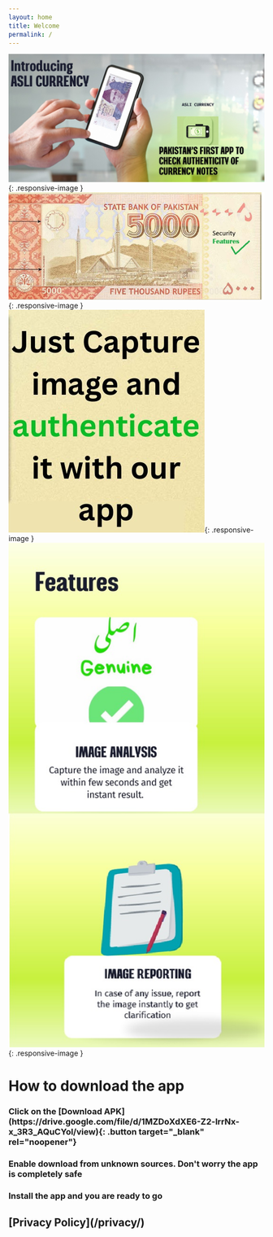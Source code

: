 ```yaml
---
layout: home
title: Welcome
permalink: /
---
```



<!-- Top image -->
![Top banner](css/assets/topimage.jpg){: .responsive-image }
![Top banner](css/assets/midplaced.jpg){: .responsive-image }
![Top banner](css/assets/midplaced2.jpg){: .responsive-image } 
![Top banner](css/assets/midplaced3.jpg){: .responsive-image }

<h1>How to download the app</h1>
<h3>Click on the <b>[Download APK](https://drive.google.com/file/d/1MZDoXdXE6-Z2-lrrNx-x_3R3_AQuCYol/view){: .button target="_blank" rel="noopener"}</b> </h3>
<h3>Enable download from unknown sources. Don't worry the app is completely safe</h3>
<h3>Install the app and you are ready to go</h3>



<h2>[Privacy Policy](/privacy/)</h2>

